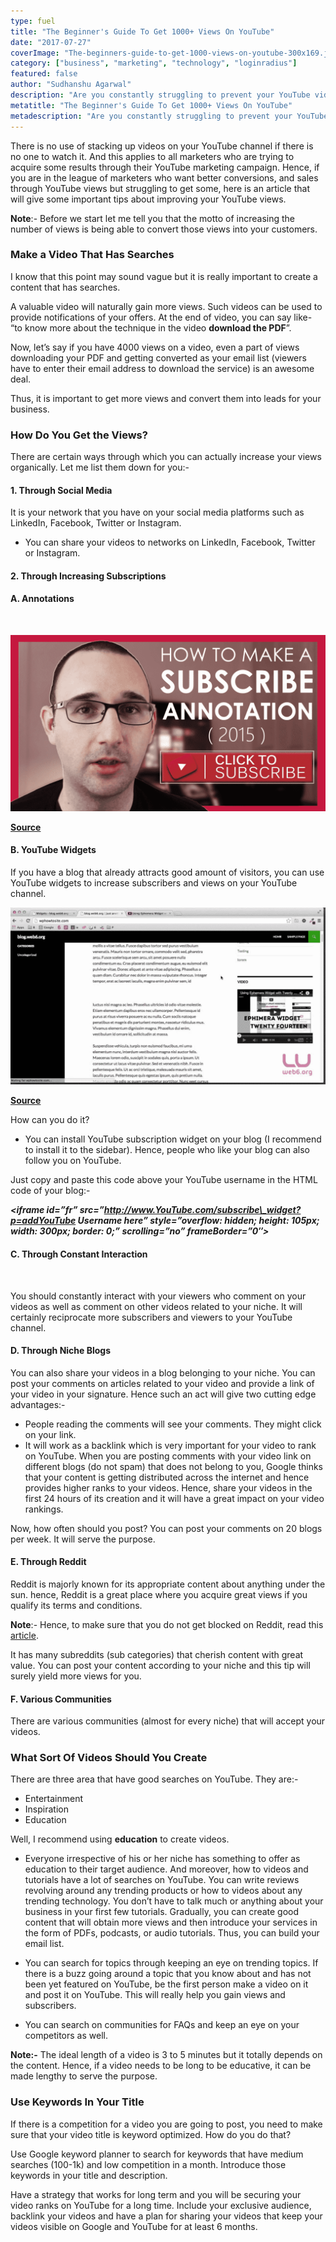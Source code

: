 ```yaml
---
type: fuel
title: "The Beginner's Guide To Get 1000+ Views On YouTube"
date: "2017-07-27"
coverImage: "The-beginners-guide-to-get-1000-views-on-youtube-300x169.jpg"
category: ["business", "marketing", "technology", "loginradius"]
featured: false 
author: "Sudhanshu Agarwal"
description: "Are you constantly struggling to prevent your YouTube videos from falling? Read on t how you can get your videos rank higher on Youtube by boosting views."
metatitle: "The Beginner's Guide To Get 1000+ Views On YouTube"
metadescription: "Are you constantly struggling to prevent your YouTube videos from falling? Read on t how you can get your videos rank higher on Youtube by boosting views."
---
```


There is no use of stacking up videos on your YouTube channel if there is no one to watch it. And this applies to all marketers who are trying to acquire some results through their YouTube marketing campaign. Hence, if you are in the league of marketers who want better conversions, and sales through YouTube views but struggling to get some, here is an article that will give some important tips about improving your YouTube views.

**Note**:- Before we start let me tell you that the motto of increasing the number of views is being able to convert those views into your customers.

### **Make a Video That Has Searches**

I know that this point may sound vague but it is really important to create a content that has searches.

A valuable video will naturally gain more views. Such videos can be used to provide notifications of your offers. At the end of video, you can say like- “to know more about the technique in the video **download the PDF**”.

Now, let’s say if you have 4000 views on a video, even a part of views downloading your PDF and getting converted as your email list (viewers have to enter their email address to download the service) is an awesome deal.

Thus, it is important to get more views and convert them into leads for your business.

### **How Do You Get the Views?**

There are certain ways through which you can actually increase your views organically. Let me list them down for you:-

#### **1\. Through Social Media**

It is your network that you have on your social media platforms such as LinkedIn, Facebook, Twitter or Instagram.

- You can share your videos to networks on LinkedIn, Facebook, Twitter or Instagram.

#### **2\. Through Increasing Subscriptions**

#### **A. Annotations**

 

![Using Annotations in Youtube videos](Annotations-1024x572.png)

[**Source**](https://www.youtube.com/watch?v=6XX8D7c4MLM)

#### **B. YouTube Widgets**

If you have a blog that already attracts good amount of visitors, you can use YouTube widgets to increase subscribers and views on your YouTube channel.

![YouTube Widgets](Youtube-widgets-1024x576.png?ver=1553881376)

**[Source](https://www.youtube.com/watch?v=k3EN-iigEx0)** 

How can you do it?

- You can install YouTube subscription widget on your blog (I recommend to install it to the sidebar). Hence, people who like your blog can also follow you on YouTube.

Just copy and paste this code above your YouTube username in the HTML code of your blog:-

_**<iframe id=”fr” src=”http://www.YouTube.com/subscribe\_widget?p=addYouTube Username here” style=”overflow: hidden; height: 105px; width: 300px; border: 0;” scrolling=”no” frameBorder=”0″></iframe>**_

#### **C. Through Constant Interaction**

 

You should constantly interact with your viewers who comment on your videos as well as comment on other videos related to your niche. It will certainly reciprocate more subscribers and viewers to your YouTube channel.

#### **D. Through Niche Blogs**

You can also share your videos in a blog belonging to your niche. You can post your comments on articles related to your video and provide a link of your video in your signature. Hence such an act will give two cutting edge advantages:-

- People reading the comments will see your comments. They might click on your link.
- It will work as a backlink which is very important for your video to rank on YouTube. When you are posting comments with your video link on different blogs (do not spam) that does not belong to you, Google thinks that your content is getting distributed across the internet and hence provides higher ranks to your videos. Hence, share your videos in the first 24 hours of its creation and it will have a great impact on your video rankings.

Now, how often should you post? You can post your comments on 20 blogs per week. It will serve the purpose.

#### **E. Through Reddit**

Reddit is majorly known for its appropriate content about anything under the sun. hence, Reddit is a great place where you acquire great views if you qualify its terms and conditions.

**Note**:- Hence, to make sure that you do not get blocked on Reddit, read this [article](https://www.loginradius.com/fuel/ultimate-guide-to-get-traffic-from-reddit/).

It has many subreddits (sub categories) that cherish content with great value. You can post your content according to your niche and this tip will surely yield more views for you.

#### **F. Various Communities**

There are various communities (almost for every niche) that will accept your videos.

### **What Sort Of Videos Should You Create**

There are three area that have good searches on YouTube. They are:-

- Entertainment
- Inspiration
- Education

Well, I recommend using **education** to create videos.

- Everyone irrespective of his or her niche has something to offer as education to their target audience. And moreover, how to videos and tutorials have a lot of searches on YouTube. You can write reviews revolving around any trending products or how to videos about any trending technology. You don’t have to talk much or anything about your business in your first few tutorials. Gradually, you can create good content that will obtain more views and then introduce your services in the form of PDFs, podcasts, or audio tutorials. Thus, you can build your email list.

- You can search for topics through keeping an eye on trending topics. If there is a buzz going around a topic that you know about and has not been yet featured on YouTube, be the first person make a video on it and post it on YouTube. This will really help you gain views and subscribers.
- You can search on communities for FAQs and keep an eye on your competitors as well.

**Note:-** The ideal length of a video is 3 to 5 minutes but it totally depends on the content. Hence, if a video needs to be long to be educative, it can be made lengthy to serve the purpose.

### **Use Keywords In Your Title**

If there is a competition for a video you are going to post, you need to make sure that your video title is keyword optimized. How do you do that?

Use Google keyword planner to search for keywords that have medium searches (100-1k) and low competition in a month. Introduce those keywords in your title and description.

Have a strategy that works for long term and you will be securing your video ranks on YouTube for a long time. Include your exclusive audience, backlink your videos and have a plan for sharing your videos that keep your videos visible on Google and YouTube for at least 6 months.
